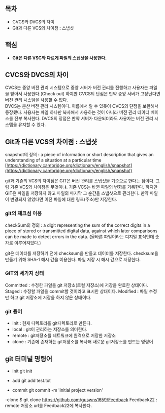 ## 목차 
- CVCS와 DVCS의 차이 
- Git과 다른 VCS의 차이점 : 스냅샷 
## 핵심 
- **Git은 다른 VSC와 다르게 파일의 스냅샷을 사용한다.**
## CVCS와 DVCS의 차이 
CVCS는 중앙 버전 관리 시스템으로 중앙 서버가 버전 관리를 진행하고 사용자는 파일을 받아서 사용한다.(Check out) 하지만 CVCS의 단점은 만약 중앙 서버가 고장난다면 버전 관리 시스템을 사용할 수 없다.<br> 
DVCS는 분산 버전 관리 시스템이다. 이름에서 알 수 있듯이 CVCS의 단점을 보완해서 등장했다. 사용자는 파일 하나만 복사해서 사용하는 것이 아니라 버전 관리 데이터 베이스를 전부 복사한다. DVCS의 장점은 만약 서버가 다운되더라도 사용자는 버전 관리 시스템을 유지할 수 있다.

## Git과 다른 VCS의 차이점 : 스냅샷 

snapshot의 정의 : a piece of information or short description that gives an understanding of a situation at a particular time 
[https://dictionary.cambridge.org/dictionary/english/snapshot](https://dictionary.cambridge.org/dictionary/english/snapshot)

git과 기존의 VCS의 차이점은 GIT은 버전 관리를 스냅샷을 기준으로 한다는 점이다. 그럼 기존 VCS와 차이점은 무엇이냐. 기존 VCS는 바뀐 파일의 변화를 기록한다. 하지만 GIT은 파일을 저장하지 않고 파일의 마지막 그 순간을 스냅샷으로 관리한다. 만약 파일이 변경되지 않았다면 이전 파일에 대한 링크(주소)만 저장한다. 

### git의 체크섬 이용
checkSum의 정의 : a digit representing the sum of the correct digits in a piece of stored or transmitted digital data, against which later comparisons can be made to detect errors in the data. (올바른 파일이라는 디지털 표식인데 숫자로 이루어져있다.)

git은 데이터를 저장하기 전에 checksum을 만들고 데이터를 저장한다. checksum을 만들기 위해 SHA-1 해시 값을 이용한다. 파일 저장 시 해시 값으로 저장한다. 

### GIT의 세가지 상태 
Committed : 수정한 파일을 git 저장소(로컬 저장소)에 저장을 완료한 상태이다.
Staged : 수정할 파일을 commit할 것이라고 표시한 상태이다.
Modified : 파일 수정만 하고 git 저장소에 저장을 하지 않은 상태이다.

### git 용어 
- init : 현재 디렉토리를 git디렉토리로 만든다. 
- local : git이 관리하는 저장소를 의미한다. 
- remote : git저장소를 네트워크에 원격으로 저장한 저장소
- clone : 기존에 존재하는 git저장소를 복사해 새로운 git저장소를 만드는 명령어 

## git 터미널 명령어
- init
git init

- add 
git add test.txt 

- commit 
git commit -m 'initial project version'

-clone
$ git clone https://github.com/guswns1659/Feedback Feedback22
: remote 저장소 url를 Feedback22에 복사한다. 
